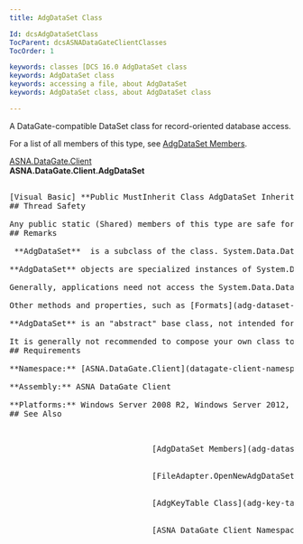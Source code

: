 ```yaml
---
title: AdgDataSet Class

Id: dcsAdgDataSetClass
TocParent: dcsASNADataGateClientClasses
TocOrder: 1

keywords: classes [DCS 16.0 AdgDataSet class
keywords: AdgDataSet class
keywords: accessing a file, about AdgDataSet
keywords: AdgDataSet class, about AdgDataSet class

---
```


A DataGate-compatible DataSet class for record-oriented database access.

For a list of all members of this type, see [AdgDataSet Members](adg-dataset-members.html).

[ASNA.DataGate.Client](datagate-client-namespace.html) <br /> **ASNA.DataGate.Client.<span>AdgDataSet</span>** 
<pre class="syntax" />

[Visual Basic] **Public MustInherit Class AdgDataSet Inherits System.Data.DataSet** 
## Thread Safety

Any public static (Shared) members of this type are safe for multithreaded operations. Any instance members are not guaranteed to be thread safe.
## Remarks

<span> **AdgDataSet** </span> is a subclass of the class. <span>System.Data.DataSet</span> is used widely throughout the .NET Framework. When used in tandem with [FileAdapter](file-adapter-class.html) **AdgDataSet** features methods to facilitate record-oriented access, while maintaining all of the integration and set-oriented features of System.Data.DataSet. 

**AdgDataSet** objects are specialized instances of System.Data. DataSet, distinguished by the composition of the data tables they contain. The **Tables** property of System.Data.DataSet is a collection of objects. In **AdgDataSet** objects, the tables referred to by the Tables property represent the formats of a DataGate file. Each table in a System.Data.DataSet contains a **Rows** collection of objects. System.Data.DataRow objects are used to model records in DCS. Records are composed of fields, and in System.Data.DataRow, field data is accessed with it's **Item** and **ItemArray** properties. Some field meta-data, or type information, is available from the **Columns** property of System.Data.DataTable.

Generally, applications need not access the System.Data.DataTable objects in **AdgDataSet** via the Tables property, etc. Rather, **AdgDataSet** provides several methods and properties for accessing particular rows of a table, such as [ActiveRow](adg-dataset-class-active-row-property.html) property and [PrepareRow](adg-dataset-class-prepare-row-method-main.html), [AddPreparedRowAndSetActive](adg-dataset-class-add-prepared-row-and-set-active-method.html), [AddRow](adg-dataset-class-add-row-methods.html), [InsertRow](adg-dataset-class-insert-row-methods.html), [SetActive](adg-dataset-class-set-active-methods.html), and [DeleteRow](adg-dataset-class-delete-row-method.html) methods. 

Other methods and properties, such as [Formats](adg-dataset-class-formats-property.html), [FormatIDs](adg-dataset-class-formatids-property.html), [GetFormatIndex](adg-dataset-class-get-format-index-method.html), [GetFormatName](adg-dataset-class-get-format-name-method.html), [CurrentFormatIndex](adg-dataset-class-get-format-index-method.html), and [CurrentFormatName](adg-dataset-class-current-format-name-property.html), provide information about the formats of the file modeled by **AdgDataSet** . When a format modeled by **AdgDataSet** contains a key, [NewKeyTable](adg-dataset-class-new-key-table-methods.html) provides a method to construct a key buffer for keyed access methods.

**AdgDataSet** is an "abstract" base class, not intended for direct instantiation (<span>MustInherit in VB). **AdgDataSet** instances are returned by [FileAdapter.OpenNewAdgDataSet](file-adapter-class-open-new-adg-dataset-method.html) or by instantiating another class that inherits **AdgDataSet.** For most applications, it is sufficient to use **<code>OpenNewAdgDataSet</code>** to create the **AdgDataSet** instance, since this method creates table structures in the **AdgDataSet** to match the formats of the file to be accessed.</span>

It is generally not recommended to compose your own class to inherit **AdgDataSet** . Such a class could be directly instantiated, however. Alternately, an **AdgDataSet** sub-class created with a DCS-aware development tool, such as Visual RPG, can be directly instantiated for use with access functions like [FileAdapter.Open](file-adapter-class-open-method.html).
## Requirements

**Namespace:** [ASNA.DataGate.Client](datagate-client-namespace.html) 

**Assembly:** ASNA DataGate Client

**Platforms:** Windows Server 2008 R2, Windows Server 2012, Windows 7, Windows 8 Pro, Windows 8.1 Pro, Windows 10
## See Also

<dl />
							  [AdgDataSet Members](adg-dataset-members.html)
							  <br />
							  [FileAdapter.OpenNewAdgDataSet](file-adapter-class-open-new-adg-dataset-method.html)
							  <br />
							  [AdgKeyTable Class](adg-key-table-class.html)
							  <br />
							  [ASNA DataGate Client Namespace](datagate-client-namespace.html)
							  <br /><br />
							  <br />

